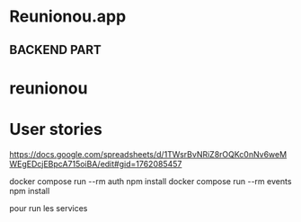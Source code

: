 
# Reunionou.app

## BACKEND PART

# reunionou
# User stories
https://docs.google.com/spreadsheets/d/1TWsrBvNRiZ8rOQKc0nNv6weMWEgEDcjEBpcA715oiBA/edit#gid=1762085457

docker compose run --rm auth npm install
docker compose run --rm events npm install 

pour run les services

